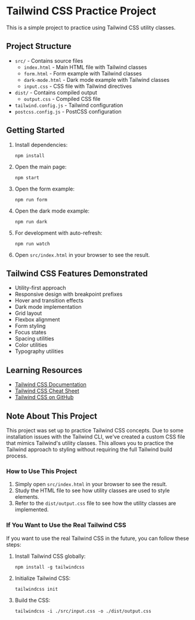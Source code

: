 # Tailwind CSS Practice Project

This is a simple project to practice using Tailwind CSS utility classes.

## Project Structure

- `src/` - Contains source files
  - `index.html` - Main HTML file with Tailwind classes
  - `form.html` - Form example with Tailwind classes
  - `dark-mode.html` - Dark mode example with Tailwind classes
  - `input.css` - CSS file with Tailwind directives
- `dist/` - Contains compiled output
  - `output.css` - Compiled CSS file
- `tailwind.config.js` - Tailwind configuration
- `postcss.config.js` - PostCSS configuration

## Getting Started

1. Install dependencies:

   ```
   npm install
   ```

2. Open the main page:

   ```
   npm start
   ```

3. Open the form example:

   ```
   npm run form
   ```

4. Open the dark mode example:

   ```
   npm run dark
   ```

5. For development with auto-refresh:

   ```
   npm run watch
   ```

6. Open `src/index.html` in your browser to see the result.

## Tailwind CSS Features Demonstrated

- Utility-first approach
- Responsive design with breakpoint prefixes
- Hover and transition effects
- Dark mode implementation
- Grid layout
- Flexbox alignment
- Form styling
- Focus states
- Spacing utilities
- Color utilities
- Typography utilities

## Learning Resources

- [Tailwind CSS Documentation](https://tailwindcss.com/docs)
- [Tailwind CSS Cheat Sheet](https://nerdcave.com/tailwind-cheat-sheet)
- [Tailwind CSS on GitHub](https://github.com/tailwindlabs/tailwindcss)

## Note About This Project

This project was set up to practice Tailwind CSS concepts. Due to some installation issues with the Tailwind CLI, we've created a custom CSS file that mimics Tailwind's utility classes. This allows you to practice the Tailwind approach to styling without requiring the full Tailwind build process.

### How to Use This Project

1. Simply open `src/index.html` in your browser to see the result.
2. Study the HTML file to see how utility classes are used to style elements.
3. Refer to the `dist/output.css` file to see how the utility classes are implemented.

### If You Want to Use the Real Tailwind CSS

If you want to use the real Tailwind CSS in the future, you can follow these steps:

1. Install Tailwind CSS globally:

   ```
   npm install -g tailwindcss
   ```

2. Initialize Tailwind CSS:

   ```
   tailwindcss init
   ```

3. Build the CSS:
   ```
   tailwindcss -i ./src/input.css -o ./dist/output.css
   ```
